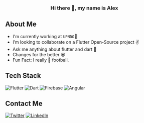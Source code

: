
### <p align="center"> Hi there 👋, my name is Alex </p>


  ## About Me 
  - I'm currently working at `UPNDO`🚀
  - I’m looking to collaborate on a Flutter Open-Source project ✌
  - Ask me anything about flutter and dart 💬 
  - Changes for the better 😎
  - Fun Fact: I really 💙 football.

## Tech Stack 
![Flutter](https://img.shields.io/badge/Flutter-02569B?style=for-the-badge&logo=Flutter&logoColor=61DAFB)
![Dart](https://img.shields.io/badge/Dart-0175C2?style=for-the-badge&logo=Dart&logoColor=white)
![Firebase](https://img.shields.io/badge/Firebase-FFCA2B?style=for-the-badge&logo=Firebase&logoColor=white)
![Angular](https://img.shields.io/badge/Angular-DD0031?style=for-the-badge&logo=Angular&logoColor=F7DF1E)
<!-- ![MongoDB](https://img.shields.io/badge/MongoDB-47A248?style=for-the-badge&logo=MongoDB&logoColor=white) -->
<!-- ![Node.js](https://img.shields.io/badge/Node.js-339933?style=for-the-badge&logo=Node.js&logoColor=blue) -->
<!-- ![Express](https://img.shields.io/badge/Express-000000?style=for-the-badge&logo=Express&logoColor=white) -->
<!-- ![React.js](https://img.shields.io/badge/React-61DAFB?style=for-the-badge&logo=React&logoColor=white) -->


## Contact Me
[![Twitter](https://img.shields.io/badge/Twitter-1DA1F2?style=for-the-badge&logo=twitter&logoColor=white)](https://twitter.com/RonaldoMaina)
[![LinkedIn](https://img.shields.io/badge/LinkedIn-0077B5?style=for-the-badge&logo=linkedin&logoColor=white)](https://www.linkedin.com/in/alex-maina/)
<!-- [![Portfolio](https://img.shields.io/badge/Portfolio-1DA1F2?style=for-the-badge&logo=website&logoColor=white)](https://alexmunyua.tech/) -->
